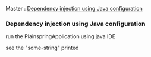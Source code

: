 Master : [Dependency injection using Java configuration](#master)

### <a name="master"></a>Dependency injection using Java configuration
run the PlainspringApplication using java IDE

see the "some-string" printed

